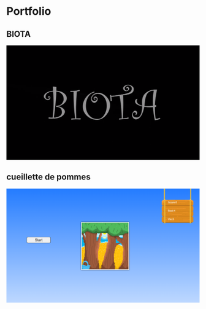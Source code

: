 # Portfolio

## BIOTA
[![image de BIOTA](images/biota.png)](https://www.youtube.com/watch?v=TYIZgZ5-SGg&t=2s)

## cueillette de pommes
[![image de cueillete de pomme](images/cueillette_pommes.png)](https://etennecharron.github.io/jeu_cueillete_pomme)



